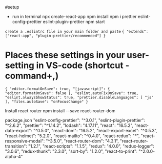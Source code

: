 #setup

- run in terminal
  npx create-react-app <App-name>
  npm install
  npm i prettier eslint-config-prettier eslint-plugin-prettier
  npm start

`create a .eslintrc file in your main folder and paste`
`{ "extends": ["react-app", "plugin:prettier/recommended"] }`

# Places these settings in your user-setting in VS-code (shortcut - command+,)

`{ "editor.formatOnSave": true, "[javascript]": { "editor.formatOnSave": false }, "eslint.autoFixOnSave": true, "eslint.alwaysShowStatus": true, "prettier.disableLanguages": [ "js" ], "files.autoSave": "onFocusChange" }`

Install react router
npm install --save react-router-dom


package.json
"eslint-config-prettier": "^3.0.1",
    "eslint-plugin-prettier": "^2.6.2",
    "prettier": "^1.14.2",
    "lodash": "4.17.11",
    "react": "16.5.2",
    "react-data-export": "^0.5.0",
    "react-dom": "16.5.2",
    "react-export-excel": "^0.5.3",
    "react-helmet": "5.2.0",
    "react-mailto": "^0.4.0",
    "react-redux": "*",
    "react-responsive-modal": "^3.5.0",
    "react-router-dom": "4.3.1",
    "react-router-transition": "1.2.1",
    "react-scripts": "1.1.5",
    "redux": "4.0.0",
    "redux-logger": "3.0.6",
    "redux-thunk": "2.3.0",
    "sort-by": "1.2.0",
    "react-to-print": "^2.0.0-alpha-4"
